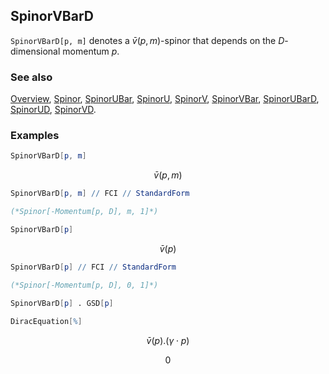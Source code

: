 ## SpinorVBarD

`SpinorVBarD[p, m]` denotes a $\bar{v}(p,m)$-spinor that depends on the $D$-dimensional momentum $p$.

### See also

[Overview](Extra/FeynCalc.md), [Spinor](Spinor.md), [SpinorUBar](SpinorUBar.md), [SpinorU](SpinorU.md), [SpinorV](SpinorV.md), [SpinorVBar](SpinorVBar.md), [SpinorUBarD](SpinorUBarD.md), [SpinorUD](SpinorUD.md), [SpinorVD](SpinorVD.md).

### Examples

```mathematica
SpinorVBarD[p, m]
```

$$\bar{v}(p,m)$$

```mathematica
SpinorVBarD[p, m] // FCI // StandardForm

(*Spinor[-Momentum[p, D], m, 1]*)
```

```mathematica
SpinorVBarD[p]
```

$$\bar{v}(p)$$

```mathematica
SpinorVBarD[p] // FCI // StandardForm

(*Spinor[-Momentum[p, D], 0, 1]*)
```

```mathematica
SpinorVBarD[p] . GSD[p] 
 
DiracEquation[%]
```

$$\bar{v}(p).(\gamma \cdot p)$$

$$0$$